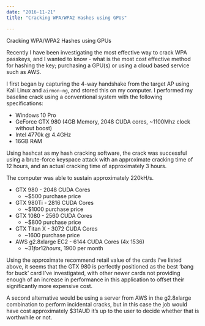 ```yaml
---
date: "2016-11-21"
title: "Cracking WPA/WPA2 Hashes using GPUs"

---
```


Cracking WPA/WPA2 Hashes using GPUs

Recently I have been investigating the most effective way to crack WPA passkeys, and I wanted to know - what is the most cost effective method for hashing the key; purchasing a GPU(s) or using a cloud based service such as AWS.

I first began by capturing the 4-way handshake from the target AP using Kali Linux and `airmon-ng`, and stored this on my computer. I performed my baseline crack using a conventional system with the following specifications:

* Windows 10 Pro
* GeForce GTX 980 (4GB Memory, 2048 CUDA cores, ~1100Mhz clock without boost)
* Intel 4770k @ 4.4GHz
* 16GB RAM

Using hashcat as my hash cracking software, the crack was successful using a brute-force keyspace attack with an approximate cracking time of 12 hours, and an actual cracking time of approximately 3 hours.

The computer was able to sustain approximately 220kH/s.

- GTX 980 - 2048 CUDA Cores
  - ~$500 purchase price
- GTX 980Ti - 2816 CUDA Cores
  - ~$1000 purchase price
- GTX 1080 - 2560 CUDA Cores
  - ~$800 purchase price
- GTX Titan X - 3072 CUDA Cores
  - ~1600 purchase price
- AWS g2.8xlarge EC2 - 6144 CUDA Cores (4x 1536)
  - ~$31 for 12 hours, ~$1900 per month

Using the approximate recommend retail value of the cards I’ve listed above, it seems that the GTX 980 is perfectly positioned as the best ‘bang for buck’ card I’ve investigated, with other newer cards not providing enough of an increase in performance in this application to offset their significantly more expensive cost.

A second alternative would be using a server from AWS in the g2.8xlarge combination to perform incidental cracks, but in this case the job would have cost approximately $31AUD it’s up to the user to decide whether that is worthwhile or not.
